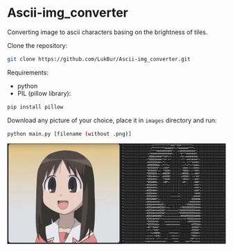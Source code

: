 # Ascii-img_converter
Converting image to ascii characters basing on the brightness of tiles.

Clone the repository:
```bash
git clone https://github.com/LukBur/Ascii-img_converter.git
```

Requirements:

* python
* PIL (pillow library):

```bash 
pip install pillow
```

Download any picture of your choice, place it in `images` directory and run: 

```bash
python main.py [filename (without .png)]
```

![alt text](image.png)
